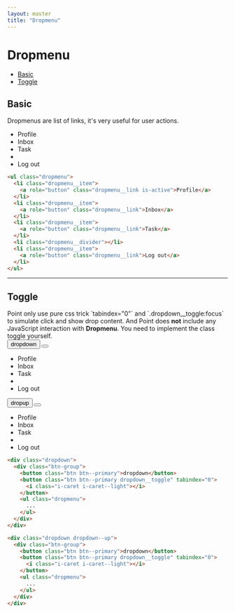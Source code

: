 ```yaml
---
layout: master
title: "Dropmenu"
---
```


# Dropmenu

- [Basic](#basic)
- [Toggle](#toggle)

## Basic
Dropmenus are list of links, it's very useful for user actions.

<div class="u-mb-15">
  <ul class="dropmenu">
    <li class="dropmenu__item">
      <a role="button" class="dropmenu__link is-active">Profile</a>
    </li>
    <li class="dropmenu__item">
      <a role="button" class="dropmenu__link">Inbox</a>
    </li>
    <li class="dropmenu__item">
      <a role="button" class="dropmenu__link">Task</a>
    </li>
    <li class="dropmenu__divider"></li>
    <li class="dropmenu__item">
      <a role="button" class="dropmenu__link">Log out</a>
    </li>
  </ul>
</div>

```html
<ul class="dropmenu">
  <li class="dropmenu__item">
    <a role="button" class="dropmenu__link is-active">Profile</a>
  </li>
  <li class="dropmenu__item">
    <a role="button" class="dropmenu__link">Inbox</a>
  </li>
  <li class="dropmenu__item">
    <a role="button" class="dropmenu__link">Task</a>
  </li>
  <li class="dropmenu__divider"></li>
  <li class="dropmenu__item">
    <a role="button" class="dropmenu__link">Log out</a>
  </li>
</ul>
```

<hr class="u-mt-60" />

## Toggle
<div class="note note--warning u-mt-40">
Point only use pure css trick `tabindex="0"` and `.dropdown__toggle:focus` to simulate click and show drop content. And Point does <strong>not</strong> include any JavaScript interaction with <strong>Dropmenu</strong>. You need to implement the class toggle yourself.
</div>

<div class="u-mb-15">
  <div class="dropdown u-inline-block">
    <div class="btn-group">
      <button class="btn btn--primary">dropdown</button>
      <button class="btn btn--primary dropdown__toggle" tabindex="0">
        <i class="i-caret i-caret--light"></i>
      </button>
      <ul class="dropmenu">
        <li class="dropmenu__item">
          <a role="button" class="dropmenu__link is-active">Profile</a>
        </li>
        <li class="dropmenu__item">
          <a role="button" class="dropmenu__link">Inbox</a>
        </li>
        <li class="dropmenu__item">
          <a role="button" class="dropmenu__link is-disabled">Task</a>
        </li>
        <li class="dropmenu__divider"></li>
        <li class="dropmenu__item">
          <a role="button" class="dropmenu__link">Log out</a>
        </li>
      </ul>
    </div>
  </div>

  <div class="dropdown dropdown--up  u-inline-block u-ml-15">
    <div class="btn-group">
      <button class="btn btn--primary">dropup</button>
      <button class="btn btn--primary dropdown__toggle" tabindex="0">
        <i class="i-arrow-up i-arrow-up--light"></i>
      </button>
      <ul class="dropmenu">
        <li class="dropmenu__item">
          <a role="button" class="dropmenu__link is-active">Profile</a>
        </li>
        <li class="dropmenu__item">
          <a role="button" class="dropmenu__link">Inbox</a>
        </li>
        <li class="dropmenu__item">
          <a role="button" class="dropmenu__link is-disabled">Task</a>
        </li>
        <li class="dropmenu__divider"></li>
        <li class="dropmenu__item">
          <a role="button" class="dropmenu__link">Log out</a>
        </li>
      </ul>
    </div>
  </div>
</div>

```html
<div class="dropdown">
  <div class="btn-group">
    <button class="btn btn--primary">dropdown</button>
    <button class="btn btn--primary dropdown__toggle" tabindex="0">
      <i class="i-caret i-caret--light"></i>
    </button>
    <ul class="dropmenu">
      ...
    </ul>
  </div>
</div>

<div class="dropdown dropdown--up">
  <div class="btn-group">
    <button class="btn btn--primary">dropdown</button>
    <button class="btn btn--primary dropdown__toggle" tabindex="0">
      <i class="i-caret i-caret--light"></i>
    </button>
    <ul class="dropmenu">
      ...
    </ul>
  </div>
</div>
```

